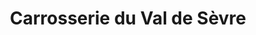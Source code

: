 ---
title: "Carrosserie du Val de Sèvre"
url: /nanteuil/carrosserie-du-val-de-sevre/
shop: réparation de voitures
---
